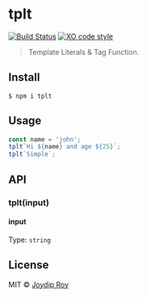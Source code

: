 # tplt

[![Build Status](https://travis-ci.org/rjoydip/tplt.svg?branch=master)](https://travis-ci.org/rjoydip/tplt)
[![XO code style](https://img.shields.io/badge/code_style-XO-5ed9c7.svg)](https://github.com/xojs/xo)

> Template Literals & Tag Function.


## Install

```
$ npm i tplt
```

## Usage

```js
const name = 'john';
tplt`Hi ${name} and age ${25}`;
tplt`Simple`;
```


## API

### tplt(input)

#### input

Type: `string`

## License

MIT © [Joydip Roy](https://github.com/rjoydip)
